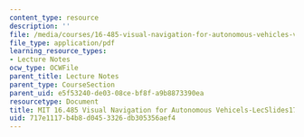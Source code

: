 ```yaml
---
content_type: resource
description: ''
file: /media/courses/16-485-visual-navigation-for-autonomous-vehicles-vnav-fall-2020/717e1117b4b8d0453326db305356aef4_MIT16_485F20_lec17part2.pdf
file_type: application/pdf
learning_resource_types:
- Lecture Notes
ocw_type: OCWFile
parent_title: Lecture Notes
parent_type: CourseSection
parent_uid: e5f53240-de03-08ce-bf8f-a9b8873390ea
resourcetype: Document
title: MIT 16.485 Visual Navigation for Autonomous Vehicels-LecSlides17-2
uid: 717e1117-b4b8-d045-3326-db305356aef4
---
```

